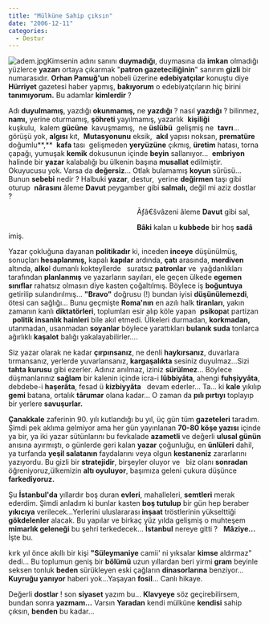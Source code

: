 ```yaml
---
title: "Mülküne Sahip çıksın"
date: "2006-12-11"
categories: 
  - Destur
---
```


![adem.jpg](/uploads/2006/12/adem.kucukresim.jpg)Kimsenin adını sanını **duymadığı**, duymasına da **imkan** olmadığı yüzlerce **yazarı** ortaya çıkarmak "**patron gazeteciliğinin**" sanırım **gizli** bir numarasıdır. **Orhan Pamuğ'un** nobeli üzerine **edebiyatçılar** konuştu diye **Hürriyet** gazetesi haber yapmış, **bakıyorum** o edebiyatçıların hiç birini **tanımıyorum.** Bu adamlar **kimlerdir** ?

Adı **duyulmamış**, yazdığı **okunmamış,** ne **yazdığı** ? nasıl **yazdığı** ? bilinmez, **namı,** yerine oturmamış, **şöhreti** yayılmamış, yazarlık  **kişiliği** kuşkulu,  kalem **gücüne**  kavuşmamış,  ne **üslübü**  gelişmiş ne  **tavrı**... görüşü yok, **algısı** kıt,  **Mutasyonunu** eksik,  **akıl** yapısı noksan, **prematüre** doğumlu**,**  **kafa** tası  gelişmeden **yeryüzüne** çıkmış, **üretim** hatası, torna çapağı, yumuşak **kemik** dokusunun içinde **beyin** sallanıyor...  **embriyon** halinde bir **yazar** kalabalığı bu ülkenin başına **musallat** edilmiştir. Okuyucusu yok. Varsa da **değersiz**... Otlak bulamamış **koyun** sürüsü... Bunun **sebebi** nedir ? Halbuki **yazar**, destur,  yerine **değirmen** taşı gibi oturup  **nârasını** âleme **Davut** peygamber gibi **salmalı,** değil mi aziz dostlar ?

                                                                 Ãƒâ€švâzeni âleme **Davut** gibi sal,

                                                                 **Bâki** kalan u **kubbede** bir hoş **sadâ** imiş.

Yazar çokluğuna dayanan **politikadır** ki, inceden **inceye** düşünülmüş, sonuçları **hesaplanmış,** kapalı **kapılar** ardında, **çatı** arasında, **merdiven** altında, **alko**l dumanlı kokteyllerde   suratsız **patronlar** ve  yağdanlıkları tarafından **planlanmış** ve yazarların sayıları, ele geçen ülkede **egemen sınıflar** rahatsız olmasın diye kasten çoğaltılmış. Böylece iş **boğuntuya** getirilip sulandırılmış... **"Bravo"** doğrusu (!) bundan iyisi **düşünülemezdi**, ötesi can sağlığı... Bunu geçmişte **Roma'nın** en azılı halk **tiranları**, yakın zamanın kanlı **diktatörleri**, toplumları esir alıp köle yapan  **psikopa**t partizan   **politik insanlık hainleri** bile akıl etmedi. Ülkeleri durmadan, **korkmadan,** utanmadan, usanmadan **soyanlar** böylece yarattıkları **bulanık suda** tonlarca ağırlıklı **kaşalot** balığı yakalayabilirler....

Siz yazar olarak ne kadar **çırpınsanız**, ne denli **haykırsanız**, duvarlara tırmansanız, yerlerde yuvarlansanız, **kargaşalıkta** sesiniz duyulmaz...Sizi **tahta kurusu** gibi ezerler. Adınız anılmaz, iziniz **sürülmez**... Böylece düşmanlarınız **sağlam** bir kalenin içinde icra-i **lûbbiyâta**, ahengi **fuhşiyyâta**, debdebe-i **haşerâta**, fesad ü **kizbiyyâta**   devam ederler... Ta... ki **kale** yıkılıp **gemi** batana, ortalık **târumar** olana kadar... O zaman da **pılı pırtıyı** toplayıp bir yerlere **savuşurlar.**

**Çanakkale** zaferinin 90. yılı kutlandığı bu yıl, üç gün tüm **gazeteleri** taradım. Şimdi pek aklıma gelmiyor ama her gün yayınlanan **70-80 köşe yazısı** içinde ya bir, ya iki yazar sütünlarını bu fevkalade **azametli** ve değerli **ulusal günün** anısına ayırmıştı, o günlerde geri kalan **yazar** çoğunluğu, en **ünlüleri** dahil, ya turfanda **yeşil salatanın** faydalarını veya olgun **kestaneniz** zararlarını yazıyordu. Bu gizli bir **stratejidir**, birşeyler oluyor ve   biz olanı **sonradan** öğreniyoruz,ülkemizin **altı oyuluyor**, başımıza geleni çukura düşünce **farkediyoruz.**

Şu **İstanbul'da** yıllardır boş duran **evleri**, mahalleleri, **semtleri** merak ederdim. Şimdi anladım ki bunlar kasten **boş tutulup** bir gün hep beraber **yıkıcıya** verilecek...Yerlerini uluslararası **inşaat** tröstlerinin yükselttiği **gökdelenler** alacak. Bu yapılar ve birkaç yüz yılda gelişmiş o muhteşem **mimarlık geleneği** bu şehri terkedecek... **İstanbul** nereye gitti ?   **Mâziye...** İşte bu.

kırk yıl önce akıllı bir kişi **"Süleymaniye** camii' ni yıksalar **kimse** aldırmaz" dedi... Bu toplumun geniş bir **bölümü** uzun yıllardan beri yirmi **gram** beyinle seksen tonluk **beden** sürükleyen eski çağların **dinasorlarına** benziyor... **Kuyruğu yanıyor** haberi yok...Yaşayan **fosil**... Canlı hikaye.

Değerli **dostlar** ! son **siyaset** yazım bu... **Klavyeye** söz geçirebilirsem, bundan sonra **yazmam...** Varsın **Yaradan** kendi mülküne **kendisi** sahip çıksın, **benden** bu kadar...
